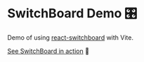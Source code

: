 # SwitchBoard Demo 🎛

Demo of using [react-switchboard](https://github.com/coryhouse/react-switchboard) with Vite.

[See SwitchBoard in action](https://switchboard-beta.vercel.app/) 🚀
